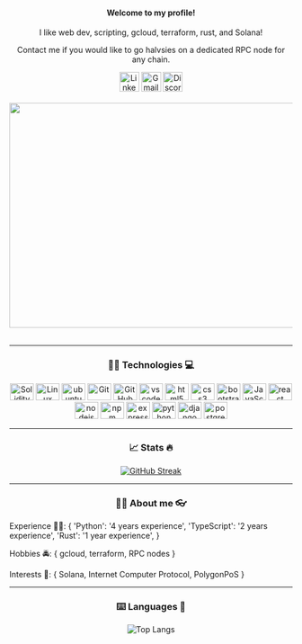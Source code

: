 <div align="center"> 
        <h4> Welcome to my profile! </h4>
        <p> I like web dev, scripting, gcloud, terraform, rust, and Solana! </p>
        <p> Contact me if you would like to go halvsies on a dedicated RPC node for any chain. </p>
</div>
<div align="center"> 
        <a href="https://www.linkedin.com/in/shawazi/" target="_blank"><img alt="LinkedIn"
                src="https://img.shields.io/badge/linkedin-%230077B5.svg?&style=for-the-badge&logo=linkedin&logoColor=white" height=35 /></a>
        <a href="mailto:shawazisonfire@gmail.com" target="_blank"><img alt="Gmail"
                src="https://img.shields.io/badge/-Gmail-D14836?style=for-the-badge&logo=Gmail&logoColor=white" height="35" /></a>
        <a href="https://discord.com/users/623026537586753567" target="_blank"><img alt="Discord" 
                src="https://img.shields.io/static/v1?message=Discord&logo=discord&label=&color=7289DA&logoColor=white&labelColor=&style=for-the-badge" height="35" alt="discord logo"  /></a>
</div>
<br>
<div align="center">
  <img src="https://i.imgur.com/U0m1WMG.png" width="1000" height="400"/>        
</div>
<br>
<hr>
<div align="center">
  <h3> 👨‍💻 Technologies 💻 </h3>

<a href="https://solidity.readthedocs.io/" target="_blank"><img src="https://cdn.jsdelivr.net/gh/devicons/devicon/icons/solidity/solidity-original.svg" alt="Solidity" height="30" width="42" alt="Solidity"/></a>
<a href="https://www.linux.org/" target="_blank"><img
    src="https://cdn.jsdelivr.net/gh/devicons/devicon/icons/linux/linux-original.svg"
    height="30" width="42" alt="Linux Tux" /></a>
<a href="https://www.ubuntu.com/" target="_blank"><img
    src="https://cdn.jsdelivr.net/gh/devicons/devicon/icons/ubuntu/ubuntu-plain.svg"
    height="30" width="42" alt="ubuntu logo" /></a>
<a href="https://git-scm.com/" target="_blank"><img
    src="https://cdn.jsdelivr.net/gh/devicons/devicon/icons/git/git-original.svg"
    height="30" width="42" alt="Git" /></a>
<a href="https://github.com/" target="_blank"><img
    src="https://cdn.jsdelivr.net/gh/devicons/devicon/icons/github/github-original.svg"
    height="30" width="42" alt="GitHub" /></a>
<a href="https://code.visualstudio.com/" target="_blank"><img
    src="https://cdn.jsdelivr.net/gh/devicons/devicon/icons/vscode/vscode-original.svg"
    height="30" width="42" alt="vscode" /></a>
<a
href="https://developer.mozilla.org/en-US/docs/Web/Guide/HTML/HTML5"
target="_blank"><img
    src="https://cdn.jsdelivr.net/gh/devicons/devicon/icons/html5/html5-original.svg"
    height="30" width="42" alt="html5" /></a>
<a
href="https://developer.mozilla.org/en-US/docs/Web/CSS/CSS3"
target="_blank"><img
    src="https://cdn.jsdelivr.net/gh/devicons/devicon/icons/css3/css3-original.svg"
    height="30" width="42" alt="css3" /></a>
<a href="https://getbootstrap.com/" target="_blank"><img
    src="https://cdn.jsdelivr.net/gh/devicons/devicon/icons/bootstrap/bootstrap-original.svg"
    height="30" width="42" alt="bootstrap" /></a>
<a
href="https://developer.mozilla.org/en-US/docs/Web/JavaScript"
target="_blank"><img
    src="https://cdn.jsdelivr.net/gh/devicons/devicon/icons/javascript/javascript-original.svg"
    height="30" width="42" alt="JavaScript" /></a>
<a href="https://reactjs.org/" target="_blank"><img
    src="https://cdn.jsdelivr.net/gh/devicons/devicon/icons/react/react-original.svg"
    height="30" width="42" alt="react" /></a>
<a href="https://nodejs.org/" target="_blank"><img
    src="https://cdn.jsdelivr.net/gh/devicons/devicon/icons/nodejs/nodejs-original.svg"
    height="30" width="42" alt="nodejs" /></a>
<a href="https://www.npmjs.com/" target="_blank"><img
    src="https://cdn.jsdelivr.net/gh/devicons/devicon/icons/npm/npm-original-wordmark.svg"
    height="30" width="42" alt="npm" /></a>
<a href="https://expressjs.com/" target="_blank"><img
    src="https://cdn.jsdelivr.net/gh/devicons/devicon/icons/express/express-original.svg"
    height="30" width="42" alt="express" /></a>
<a href="https://www.python.org/" target="_blank"><img
    src="https://cdn.jsdelivr.net/gh/devicons/devicon/icons/python/python-original.svg"
    height="30" width="42" alt="python" /></a>
<a href="https://www.djangoproject.com/" target="_blank"><img
    src="https://cdn.jsdelivr.net/gh/devicons/devicon/icons/django/django-plain.svg"
    height="30" width="42" alt="django" /></a>
<a href="https://www.postgresql.org/" target="_blank"><img
    src="https://cdn.jsdelivr.net/gh/devicons/devicon/icons/postgresql/postgresql-original.svg"
    height="30" width="42" alt="postgresql" /></a>
  
---

### 📈 Stats 🔥
 [![GitHub Streak](http://github-readme-streak-stats.herokuapp.com?user=shawazi&theme=dark)](https://git.io/streak-stats) 
 <br>
 <hr>
  
<h3> 👨‍💼 About me 👓 </h3>
  
<div align="left">
        
Experience 👷‍♂️: {
                'Python': '4 years experience', 
                'TypeScript': '2 years experience', 
                'Rust': '1 year experience',
                }
  
Hobbies 🚔: { gcloud, terraform, RPC nodes }
        
Interests 📖: { Solana, Internet Computer Protocol, PolygonPoS }

</div>
        
---
        
### ⌨️ Languages 📢
![Top Langs](https://github-readme-stats.vercel.app/api/top-langs/?username=shawazi&hide=c,powershell&theme=tokyonight)
